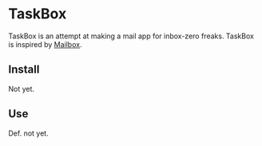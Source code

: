 # TaskBox 

TaskBox is an attempt at making a mail app for inbox-zero freaks. TaskBox is inspired by [Mailbox](http://www.mailboxapp.com/). 

## Install

Not yet.

## Use

Def. not yet.

